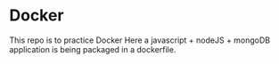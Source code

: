 # Docker
This repo is to practice Docker 
Here a javascript + nodeJS + mongoDB application is being packaged in a dockerfile.